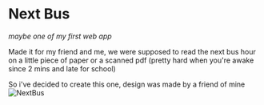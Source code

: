 # Next Bus
*maybe one of my first web app*

Made it for my friend and me, we were supposed to read the next bus hour on a little piece of paper or a scanned pdf (pretty hard when you're awake since 2 mins and late for school)

So i've decided to create this one, design was made by a friend of mine
![NextBus](http://jugurtha.rf.gd/img/nextbus.png)